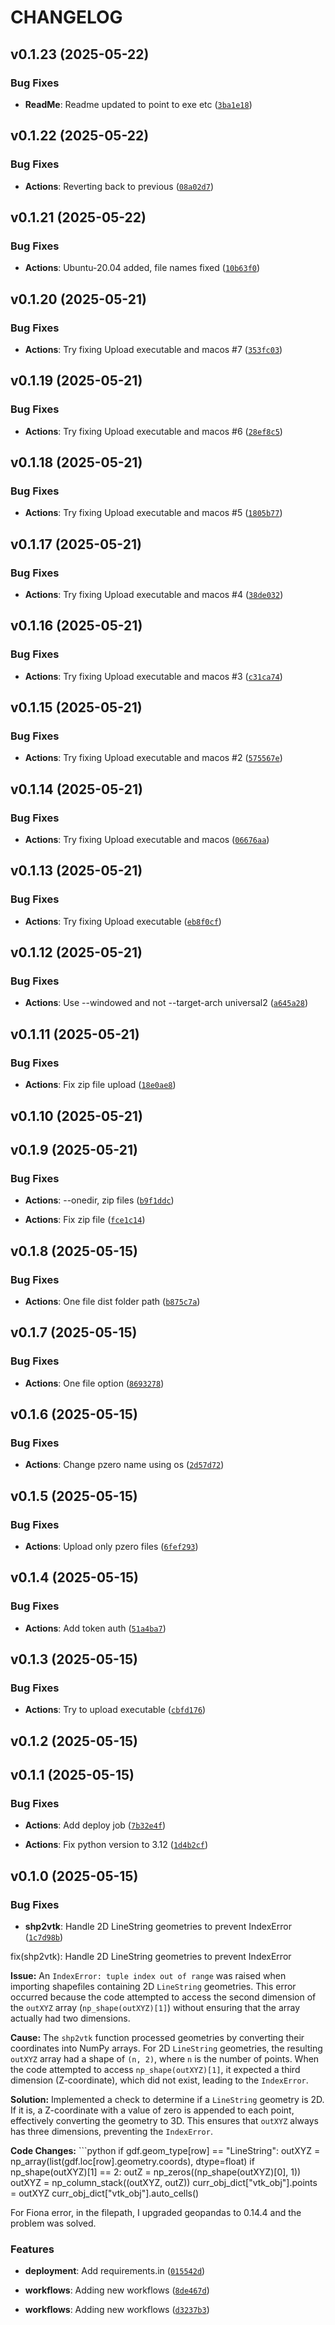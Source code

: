 # CHANGELOG


## v0.1.23 (2025-05-22)

### Bug Fixes

- **ReadMe**: Readme updated to point to exe etc
  ([`3ba1e18`](https://github.com/gecos-lab/PZero/commit/3ba1e188ebe4b52928bb32d024af0aedd9c4c902))


## v0.1.22 (2025-05-22)

### Bug Fixes

- **Actions**: Reverting back to previous
  ([`08a02d7`](https://github.com/gecos-lab/PZero/commit/08a02d7268426a881f96c72118fb8933d3510606))


## v0.1.21 (2025-05-22)

### Bug Fixes

- **Actions**: Ubuntu-20.04 added, file names fixed
  ([`10b63f0`](https://github.com/gecos-lab/PZero/commit/10b63f01f2e71fff23a01ead3cf2fab96a0b2723))


## v0.1.20 (2025-05-21)

### Bug Fixes

- **Actions**: Try fixing Upload executable and macos #7
  ([`353fc03`](https://github.com/gecos-lab/PZero/commit/353fc0399216fafb4b4364acb7828d207e3124b0))


## v0.1.19 (2025-05-21)

### Bug Fixes

- **Actions**: Try fixing Upload executable and macos #6
  ([`28ef8c5`](https://github.com/gecos-lab/PZero/commit/28ef8c5981755bb7872bdb908985d15d6e1ad360))


## v0.1.18 (2025-05-21)

### Bug Fixes

- **Actions**: Try fixing Upload executable and macos #5
  ([`1805b77`](https://github.com/gecos-lab/PZero/commit/1805b77d1605ca614d6c086ec5726a7c26e548b5))


## v0.1.17 (2025-05-21)

### Bug Fixes

- **Actions**: Try fixing Upload executable and macos #4
  ([`38de032`](https://github.com/gecos-lab/PZero/commit/38de032dbfef62ff62772409d003c11c51c0031c))


## v0.1.16 (2025-05-21)

### Bug Fixes

- **Actions**: Try fixing Upload executable and macos #3
  ([`c31ca74`](https://github.com/gecos-lab/PZero/commit/c31ca749b5fef847080595f65215912754f7a369))


## v0.1.15 (2025-05-21)

### Bug Fixes

- **Actions**: Try fixing Upload executable and macos #2
  ([`575567e`](https://github.com/gecos-lab/PZero/commit/575567ec5bb669feeac57c2f0187dc75e043e07d))


## v0.1.14 (2025-05-21)

### Bug Fixes

- **Actions**: Try fixing Upload executable and macos
  ([`06676aa`](https://github.com/gecos-lab/PZero/commit/06676aa1387167a0f53c33bf9fb76ad1cfe0eee0))


## v0.1.13 (2025-05-21)

### Bug Fixes

- **Actions**: Try fixing Upload executable
  ([`eb8f0cf`](https://github.com/gecos-lab/PZero/commit/eb8f0cf6a313d22671fb17420e245975ecf39077))


## v0.1.12 (2025-05-21)

### Bug Fixes

- **Actions**: Use --windowed and not --target-arch universal2
  ([`a645a28`](https://github.com/gecos-lab/PZero/commit/a645a288301dc76e8169c7e84efaf51ba4290c48))


## v0.1.11 (2025-05-21)

### Bug Fixes

- **Actions**: Fix zip file upload
  ([`18e0ae8`](https://github.com/gecos-lab/PZero/commit/18e0ae88bdabeb9e4676b1ec507ae57f7a9bc6e7))


## v0.1.10 (2025-05-21)


## v0.1.9 (2025-05-21)

### Bug Fixes

- **Actions**: --onedir, zip files
  ([`b9f1ddc`](https://github.com/gecos-lab/PZero/commit/b9f1ddcb99cdbd873a977d992542e252c24d2d61))

- **Actions**: Fix zip file
  ([`fce1c14`](https://github.com/gecos-lab/PZero/commit/fce1c14ba2592372c55eb9987df3af7f1b3664ad))


## v0.1.8 (2025-05-15)

### Bug Fixes

- **Actions**: One file dist folder path
  ([`b875c7a`](https://github.com/gecos-lab/PZero/commit/b875c7af29a6feca91ee5a31cd6593c6c68ba298))


## v0.1.7 (2025-05-15)

### Bug Fixes

- **Actions**: One file option
  ([`8693278`](https://github.com/gecos-lab/PZero/commit/8693278331c84e0913164ea9fe72ecdf6e89c9eb))


## v0.1.6 (2025-05-15)

### Bug Fixes

- **Actions**: Change pzero name using os
  ([`2d57d72`](https://github.com/gecos-lab/PZero/commit/2d57d72be32eab30d880ae3524e082a805bd2232))


## v0.1.5 (2025-05-15)

### Bug Fixes

- **Actions**: Upload only pzero files
  ([`6fef293`](https://github.com/gecos-lab/PZero/commit/6fef293d0fb85702f140f3618057e6c547f7bd55))


## v0.1.4 (2025-05-15)

### Bug Fixes

- **Actions**: Add token auth
  ([`51a4ba7`](https://github.com/gecos-lab/PZero/commit/51a4ba710cd93306bab346890cbaa8b8b9062a83))


## v0.1.3 (2025-05-15)

### Bug Fixes

- **Actions**: Try to upload executable
  ([`cbfd176`](https://github.com/gecos-lab/PZero/commit/cbfd17684457dba7a55c926213f4b7f310cf270e))


## v0.1.2 (2025-05-15)


## v0.1.1 (2025-05-15)

### Bug Fixes

- **Actions**: Add deploy job
  ([`7b32e4f`](https://github.com/gecos-lab/PZero/commit/7b32e4fc88374df227532f3856465444d7f58ed6))

- **Actions**: Fix python version to 3.12
  ([`1d4b2cf`](https://github.com/gecos-lab/PZero/commit/1d4b2cf22de5fdfb851e99b9cb59de604dbe180d))


## v0.1.0 (2025-05-15)

### Bug Fixes

- **shp2vtk**: Handle 2D LineString geometries to prevent IndexError
  ([`1c7d98b`](https://github.com/gecos-lab/PZero/commit/1c7d98b8c9b883424b8edd76783ef8c5ba9f1040))

fix(shp2vtk): Handle 2D LineString geometries to prevent IndexError

**Issue:** An `IndexError: tuple index out of range` was raised when importing shapefiles containing
  2D `LineString` geometries. This error occurred because the code attempted to access the second
  dimension of the `outXYZ` array (`np_shape(outXYZ)[1]`) without ensuring that the array actually
  had two dimensions.

**Cause:** The `shp2vtk` function processed geometries by converting their coordinates into NumPy
  arrays. For 2D `LineString` geometries, the resulting `outXYZ` array had a shape of `(n, 2)`,
  where `n` is the number of points. When the code attempted to access `np_shape(outXYZ)[1]`, it
  expected a third dimension (Z-coordinate), which did not exist, leading to the `IndexError`.

**Solution:** Implemented a check to determine if a `LineString` geometry is 2D. If it is, a
  Z-coordinate with a value of zero is appended to each point, effectively converting the geometry
  to 3D. This ensures that `outXYZ` always has three dimensions, preventing the `IndexError`.

**Code Changes:** ```python if gdf.geom_type[row] == "LineString": outXYZ =
  np_array(list(gdf.loc[row].geometry.coords), dtype=float) if np_shape(outXYZ)[1] == 2: outZ =
  np_zeros((np_shape(outXYZ)[0], 1)) outXYZ = np_column_stack((outXYZ, outZ))
  curr_obj_dict["vtk_obj"].points = outXYZ curr_obj_dict["vtk_obj"].auto_cells()

For Fiona error, in the filepath, I upgraded geopandas to 0.14.4 and the problem was solved.

### Features

- **deployment**: Add requirements.in
  ([`015542d`](https://github.com/gecos-lab/PZero/commit/015542d217c68e91114d473358ec461e8cd56082))

- **workflows**: Adding new workflows
  ([`8de467d`](https://github.com/gecos-lab/PZero/commit/8de467d998f9c3f70815f8a1744543d2b1ca1408))

- **workflows**: Adding new workflows
  ([`d3237b3`](https://github.com/gecos-lab/PZero/commit/d3237b364432cf5dfb2776c9986cbbd5cbd1eb9a))

